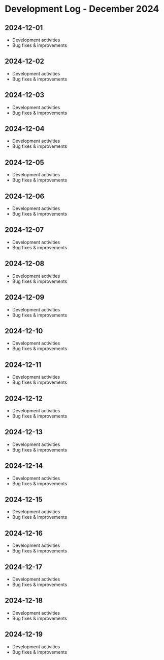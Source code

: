 # Development Log - December 2024

## 2024-12-01
- Development activities
- Bug fixes & improvements

## 2024-12-02
- Development activities
- Bug fixes & improvements

## 2024-12-03
- Development activities
- Bug fixes & improvements

## 2024-12-04
- Development activities
- Bug fixes & improvements

## 2024-12-05
- Development activities
- Bug fixes & improvements

## 2024-12-06
- Development activities
- Bug fixes & improvements

## 2024-12-07
- Development activities
- Bug fixes & improvements

## 2024-12-08
- Development activities
- Bug fixes & improvements

## 2024-12-09
- Development activities
- Bug fixes & improvements

## 2024-12-10
- Development activities
- Bug fixes & improvements

## 2024-12-11
- Development activities
- Bug fixes & improvements

## 2024-12-12
- Development activities
- Bug fixes & improvements

## 2024-12-13
- Development activities
- Bug fixes & improvements

## 2024-12-14
- Development activities
- Bug fixes & improvements

## 2024-12-15
- Development activities
- Bug fixes & improvements

## 2024-12-16
- Development activities
- Bug fixes & improvements

## 2024-12-17
- Development activities
- Bug fixes & improvements

## 2024-12-18
- Development activities
- Bug fixes & improvements

## 2024-12-19
- Development activities
- Bug fixes & improvements
